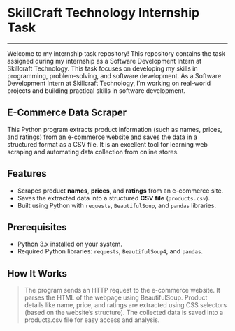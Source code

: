 # SkillCraft Technology Internship Task
------------------------------------------
Welcome to my internship task repository! This repository contains the task assigned during my internship as a Software Development Intern at Skillcraft Technology. This task focuses on developing my skills in programming, problem-solving, and software development. As a Software Development Intern at Skillcraft Technology, I’m working on real-world projects and building practical skills in software development.

E-Commerce Data Scraper
--------------------------------------------
This Python program extracts product information (such as names, prices, and ratings) from an e-commerce website and saves the data in a structured format as a CSV file. It is an excellent tool for learning web scraping and automating data collection from online stores.

## Features
- Scrapes product **names**, **prices**, and **ratings** from an e-commerce site.
- Saves the extracted data into a structured **CSV file** (`products.csv`).
- Built using Python with `requests`, `BeautifulSoup`, and `pandas` libraries.

## Prerequisites
- Python 3.x installed on your system.
- Required Python libraries: `requests`, `BeautifulSoup4`, and `pandas`.

## How It Works
>The program sends an HTTP request to the e-commerce website.
>It parses the HTML of the webpage using BeautifulSoup.
>Product details like name, price, and ratings are extracted using CSS selectors (based on the website’s structure).
>The collected data is saved into a products.csv file for easy access and analysis.

